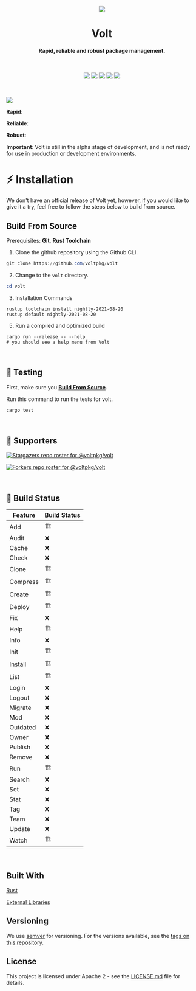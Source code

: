 <p align="center">
  <img src="https://github.com/voltpkg/volt/blob/master/assets/volt-transparent-bg.png?raw=true" />
</p>

<h1 align="center">Volt</h1>
<h4 align="center">Rapid, reliable and robust package management.</h4>
<br>

<p align="center">
  <img src="https://img.shields.io/badge/version-0.0.1--alpha-c6b5ff"> <img src="https://img.shields.io/github/license/voltpkg/volt?color=75ff73"> <img src="https://img.shields.io/tokei/lines/github/voltpkg/volt?color=%23ffb5f5"> <img src="https://img.shields.io/github/languages/top/voltpkg/volt?color=b5f0ff"> <img src="https://img.shields.io/github/languages/code-size/voltpkg/volt?color=%235e6cff&label=size">
</p>
<br>

<img src="
https://user-images.githubusercontent.com/63039748/122814035-b9696280-d2e4-11eb-8157-67a49f03190d.png">

**Rapid**: 

**Reliable**: 

**Robust**:

**Important**: Volt is still in the alpha stage of development, and is not ready for use in production or development environments.
<br>

# :zap: Installation

We don't have an official release of Volt yet, however, if you would like to give it a try, feel free to follow the steps below to build from source.
<br>

## Build From Source
Prerequisites: **Git**, **Rust Toolchain**

1. Clone the github repository using the Github CLI.
```powershell
git clone https://github.com/voltpkg/volt
```

2. Change to the `volt` directory.
```powershell
cd volt
```

3. Installation Commands
```
rustup toolchain install nightly-2021-08-20
rustup default nightly-2021-08-20
```

5. Run a compiled and optimized build
```
cargo run --release -- --help
# you should see a help menu from Volt
```
<br>

## :test_tube: Testing

First, make sure you [**Build From Source**](https://github.com/voltpkg/volt/#build-from-source).

Run this command to run the tests for volt.
```powershell
cargo test
```
<br>

## :clap: Supporters
[![Stargazers repo roster for @voltpkg/volt](https://reporoster.com/stars/voltpkg/volt)](https://github.com/voltpkg/volt/stargazers)

[![Forkers repo roster for @voltpkg/volt](https://reporoster.com/forks/voltpkg/volt)](https://github.com/voltpkg/volt/network/members)


<br>

## :hammer: Build Status
| Feature                             |  Build Status  |
|-------------------------------------|----------------|
| Add                                 |       🏗️       |
| Audit                               |       ❌       |
| Cache                               |       ❌       |
| Check                               |       ❌       |
| Clone                               |       🏗️       |
| Compress                            |       🏗️       |
| Create                              |       🏗️       |
| Deploy                              |       🏗️       |
| Fix                                 |       ❌       |
| Help                                |       🏗️       |
| Info                                |       ❌       |
| Init                                |       🏗️       |
| Install                             |       🏗️       |
| List                                |       🏗️       |
| Login                               |       ❌       |
| Logout                              |       ❌       |
| Migrate                             |       ❌       |
| Mod                                 |       ❌       |
| Outdated                            |       ❌       |
| Owner                               |       ❌       |
| Publish                             |       ❌       |
| Remove                              |       ❌       |
| Run                                 |       🏗️       |
| Search                              |       ❌       |
| Set                                 |       ❌       |
| Stat                                |       ❌       |
| Tag                                 |       ❌       |
| Team                                |       ❌       |
| Update                              |       ❌       |
| Watch                               |       🏗️       |

<br>

## Built With
[Rust](https://www.rust-lang.org/)

[External Libraries](https://github.com/voltpkg/volt/blob/dev/CREDITS.md)

## Versioning

We use [semver](https://semver.org/) for versioning. For the versions available, see the [tags on this repository](https://github.com/github.com/voltpkg/volt/tags). 

## License

This project is licensed under Apache 2 - see the [LICENSE.md](LICENSE) file for details.